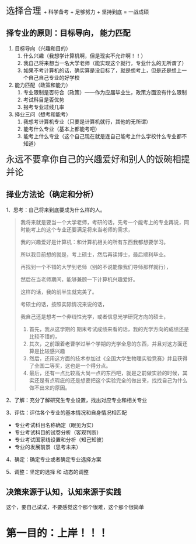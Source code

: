 <font size=5>选择合理 </font>+ 科学备考 + 足够努力 + 坚持到底 = 一战成硕



## 择专业的原则：目标导向， 能力匹配

1. 目标导向（兴趣和目的）
   1. 什么兴趣（我想学计算机啊，但是现实不允许啊！！）
   2. 我自己将来想当一名大学老师（能实现这个就行，专业什么的无所谓了）
   3. 如果不考计算机的话，确实算是没目标了，就是想考上，但是还是想上一个自己自己专业的好学校
2. 能力匹配（政策和能力）
   1. 专业限制是否符合（政策）——作为应届毕业生，政策方面没有什么限制
   2. 考试科目是否优势
   3. 报考专业过线几率
3. 择业三问（想考和能考）
   1. 我想考计算机专业（只要是计算机就行，其他的无所谓）
   2. 能考什么专业（基本上都能考吧）
   3. 能考上什么专业（这个自己现在就是连自己能考上什么学校什么专业都不知道）

<font size=5>永远不要拿你自己的兴趣爱好和别人的饭碗相提并论</font>





## 择业方法论（确定和分析）

1、思考：自己将来到底要成为什么样的人。

>我将来就是要当一个大学老师，考研的话，先考一个能考上的专业再说，同时能考上的这个专业还要满足将来当老师的需求，
>
>我的兴趣爱好是计算机：和计算机相关的所有东西我都想要学习。
>
>所以我目前想的就是，考上硕士，然后再读博士，最后顺利毕业。
>
>再找到一个不错的大学到老师（别的不说能像我们导师那样就行），
>
>然后在当老师期间，能够兼顾一下计算机兴趣爱好。
>
>这样的话，我的前半生就完美了。
>
>考硕士的话，按照实际情况来说的话，
>
>我自己还是想考一个非线性光学，或者信息光学研究方向的硕士，
>
>1. 首先，我从这学期的 期末考试成绩来看的话，我的光学方向的成绩还是比较不错的，
>2. 其次，之前跟着老曹学过半个学期的光学全息的东西，并且对这方面还算是比较感兴趣
>3. 然后，还用这方面的技术参加过《全国大学生物理实验竞赛》并且获得了全国二等奖，这也是一个得分点。
>4. 最后，还有一点比较高大尚一点的东西吧，就是之前做实验的时候，其实还是有点瑕疵的还是想要把这个实验完全的做出来，找找自己为什么做不出来的原因。	

2、了解：充分了解研究生专业设置，找出对应专业和相关专业

3、评估：评估各个专业的基本情况和自身情况相匹配

- 专业考试科目名称确定（眼见为实）
- 专业考试科目的试卷分析（客观判断）
- 专业考试国家线设置和分析（知己知彼）
- 专业的发展前景（思考未来）

4、确定：确定专业或者确定专业选择方案

5、调整：坚定的选择 和 动态的调整

## 决策来源于认知，认知来源于实践

这个，要自己试试，不要感觉这个那个很难，这个那个很简单







# 第一目的：上岸！！！

